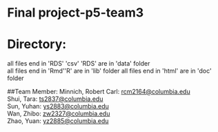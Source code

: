 # Final project-p5-team3


# Directory:
all files end in 'RDS' 'csv' 'RDS' are in 'data' folder  
all files end in 'Rmd''R' are in 'lib' folder
all files end in 'html' are in 'doc' folder

##Team Member:
Minnich, Robert Carl: rcm2164@columbia.edu  
Shui, Tara: ts2837@columbia.edu  
Sun, Yuhan: ys2883@columbia.edu  
Wan, Zhibo: zw2327@columbia.edu  
Zhao, Yuan: yz2885@columbia.edu  
